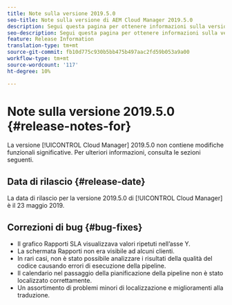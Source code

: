 ```yaml
---
title: Note sulla versione 2019.5.0
seo-title: Note sulla versione di AEM Cloud Manager 2019.5.0
description: Segui questa pagina per ottenere informazioni sulla versione 2019.5.0 di Cloud Manager.
seo-description: Segui questa pagina per ottenere informazioni sulla versione 2019.5.0 di AEM Cloud Manager.
feature: Release Information
translation-type: tm+mt
source-git-commit: fb10d775c930b5bb475b497aac2fd59b053a9a00
workflow-type: tm+mt
source-wordcount: '117'
ht-degree: 10%

---
```



# Note sulla versione 2019.5.0 {#release-notes-for}

La versione [!UICONTROL Cloud Manager] 2019.5.0 non contiene modifiche funzionali significative. Per ulteriori informazioni, consulta le sezioni seguenti.

## Data di rilascio {#release-date}

La data di rilascio per la versione 2019.5.0 di [!UICONTROL Cloud Manager] è il 23 maggio 2019.


## Correzioni di bug {#bug-fixes}

* Il grafico Rapporti SLA visualizzava valori ripetuti nell’asse Y.
* La schermata Rapporti non era visibile ad alcuni clienti.
* In rari casi, non è stato possibile analizzare i risultati della qualità del codice causando errori di esecuzione della pipeline.
* Il calendario nel passaggio della pianificazione della pipeline non è stato localizzato correttamente.
* Un assortimento di problemi minori di localizzazione e miglioramenti alla traduzione.